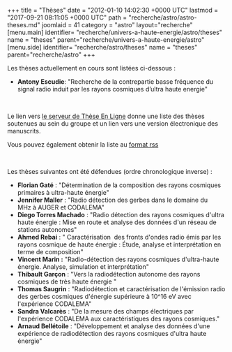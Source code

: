 +++
title = "Thèses"
date = "2012-01-10 14:02:30 +0000 UTC"
lastmod = "2017-09-21 08:11:05 +0000 UTC"
path = "recherche/astro/astro-theses.md"
joomlaid = 41
category = "astro"
layout="recherche"
[menu.main]
  identifier= "recherche/univers-a-haute-energie/astro/theses"
  name = "theses"
  parent="recherche/univers-a-haute-energie/astro"
[menu.side]
  identifier= "recherche/astro/theses"
  name = "theses"
  parent="recherche/astro"
+++
<p>Les thèses actuellement en cours sont listées ci-dessous :</p>
<ul>
<li><strong>Antony Escudie</strong>: "Recherche de la contrepartie basse fréquence du signal radio induit par les rayons cosmiques d’ultra haute energie"</li>
</ul>
<p> </p>
<p>Le lien vers <a href="https://tel.archives-ouvertes.fr/search/index/?qa[text][]=auger+or+codalema+or+selfas&amp;qa[structure_t][]=subatech&amp;qa[docType_s][]=THESE&amp;qa[text][]=&amp;submit_advanced=Search&amp;sort=producedDate_tdate+asc&amp;rows=30" target="_blank">le serveur de Thèse En Ligne</a> donne une liste des thèses soutenues au sein du groupe et un lien vers une version électronique des manuscrits.</p>
<p>Vous pouvez également obtenir la liste au <a href="https://api.archives-ouvertes.fr/search/?q=%!t(MISSING)ext:%!c(MISSING)odalema%!O(MISSING)R%!a(MISSING)uger%!O(MISSING)R%!s(MISSING)elfas%20AND%!s(MISSING)tructure_t:subatech%!A(MISSING)ND%!d(MISSING)ocType_s:THESE%!&(MISSING)amp;wt=rss">format rss</a></p>
<p> </p>
<p>Les thèses suivantes ont été défendues (ordre chronologique inverse) :</p>
<ul>
<li><strong>Florian Gaté</strong> : "Détermination de la composition des rayons cosmiques primaires à ultra-haute énergie"</li>
<li><strong>Jennifer Maller</strong> : "Radio détection des gerbes dans le domaine du MHz à AUGER et CODALEMA"</li>
<li><strong>Diego Torres Machado</strong> : "Radio détection des rayons cosmiques d'ultra haute énergie : Mise en route et analyse des données d'un réseau de stations autonomes"</li>
<li><strong>Ahmed Rebai</strong> : " Caractérisation  des fronts d'ondes radio émis par les rayons cosmique de haute énergie : Étude, analyse et interprétation en terme de composition"</li>
<li><strong>Vincent Marin :</strong> "Radio-détection des rayons cosmiques d'ultra-haute énergie. Analyse, simulation et interprétation"</li>
<li><strong>Thibault Garçon</strong> : "Vers la radiodétection autonome des rayons cosmiques de très haute énergie "</li>
<li><strong>Thomas Saugrin</strong> : "Radiodétection et caractérisation de l'émission radio des gerbes cosmiques d'énergie supérieure à 10^16 eV avec l'expérience CODALEMA"</li>
<li><strong>Sandra Valcarès</strong> : "De la mesure des champs électriques par l'expérience CODALEMA aux caractéristiques des rayons cosmiques."</li>
<li><strong>Arnaud Bellétoile</strong> : "Développement et analyse des données d'une expérience de radiodétection des rayons cosmiques d'ultra haute énergie"</li>
</ul>